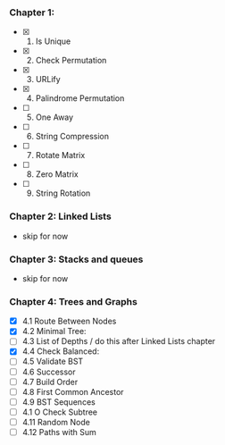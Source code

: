 ### Chapter 1:
  - [x] 1. Is Unique
  - [x] 2. Check Permutation
  - [x] 3. URLify
  - [x] 4. Palindrome Permutation
  - [ ] 5. One Away
  - [ ] 6. String Compression
  - [ ] 7. Rotate Matrix
  - [ ] 8. Zero Matrix
  - [ ] 9. String Rotation
### Chapter 2: Linked Lists
- skip for now
### Chapter 3: Stacks and queues
- skip for now
### Chapter 4: Trees and Graphs
- [x] 4.1 Route Between Nodes
- [x] 4.2 Minimal Tree:
- [ ] 4.3 List of Depths / do this after Linked Lists chapter
- [x] 4.4 Check Balanced:
- [ ] 4.5 Validate BST
- [ ] 4.6 Successor
- [ ] 4.7 Build Order
- [ ] 4.8 First Common Ancestor
- [ ] 4.9 BST Sequences
- [ ] 4.1 O Check Subtree
- [ ] 4.11 Random Node
- [ ] 4.12 Paths with Sum
